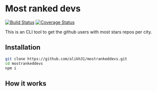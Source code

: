 # Most ranked devs

[![Build Status](https://travis-ci.org/alikh31/mostrankeddevs.svg?branch=master)](https://travis-ci.org/alikh31/mostrankeddevs) [![Coverage Status](https://coveralls.io/repos/github/alikh31/mostrankeddevs/badge.svg?branch=master)](https://coveralls.io/github/alikh31/mostrankeddevs?branch=master)

This is an CLI tool to get the github users with most stars repos per city.

## Installation

``` bash
git clone https://github.com/alikh31/mostrankeddevs.git
cd mostrankeddevs
npm i
```

## How it works

